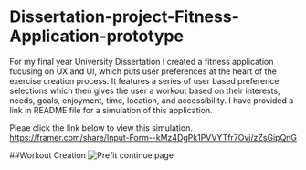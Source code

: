 # Dissertation-project-Fitness-Application-prototype
For my final year University Dissertation I created a fitness application fucusing on UX and UI, which puts user preferences at the heart of the exercise creation process. It features a series of user based preference selections which then gives the user a workout based on their interests, needs, goals, enjoyment, time, location, and accessibility. I have provided a link in README file for a simulation of this application.

Pleae click the link below to view this simulation.
https://framer.com/share/Input-Form--kMz4DgPk1PVVYTfr7Ovj/zZsGipQnG



##Workout Creation
![Prefit continue page](https://user-images.githubusercontent.com/32672628/136953255-d8a8131f-8793-437d-97f7-bb43fe1173bc.JPG)

